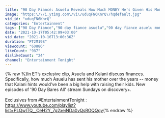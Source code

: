 ```yaml
---
title: "90 Day Fiancé: Asuelu Reveals How Much MONEY He's Given His Mom (Exclusive)"
image: "https:\/\/i.ytimg.com\/vi\/uduqFN6KnrQ\/hqdefault.jpg"
vid_id: "uduqFN6KnrQ"
categories: "Entertainment"
tags: ["90 Day Fiance","90 day fiance asuelu","90 day fiance asuelu mom"]
date: "2021-10-17T05:42:09+03:00"
vid_date: "2021-10-16T13:00:36Z"
duration: "PT2M19S"
viewcount: "60886"
likeCount: "987"
dislikeCount: "24"
channel: "Entertainment Tonight"
---
```

{% raw %}In ET’s exclusive clip, Asuelu and Kalani discuss finances. Specifically, how much Asuelu has sent his mother over the years -- money that Kalani hints would’ve been a big help with raising their kids. New episodes of '90 Day Bares All' stream Sundays on discovery+.<br /><br />Exclusives from #EntertainmentTonight :<br /><a rel="nofollow" target="blank" href="https://www.youtube.com/playlist?list=PLQwITQ__CeH2Y_7g2xeiNDa0vQsROQQgv">https://www.youtube.com/playlist?list=PLQwITQ__CeH2Y_7g2xeiNDa0vQsROQQgv</a>{% endraw %}
